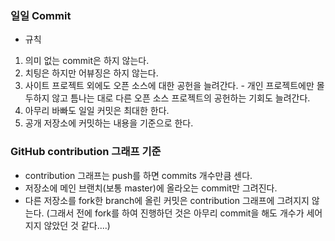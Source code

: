 
### 일일 Commit
* 규칙
1. 의미 없는 commit은 하지 않는다.
2. 치팅은 하지만 어뷰징은 하지 않는다.
3. 사이트 프로젝트 외에도 오픈 소스에 대한 공헌을 늘려간다.
\- 개인 프로젝트에만 몰두하지 않고 틈나는 대로 다른 오픈 소스 프로젝트의 공헌하는 기회도 늘려간다.   
4. 아무리 바빠도 일일 커밋은 최대한 한다.
5. 공개 저장소에 커밋하는 내용을 기준으로 한다.

### GitHub contribution 그래프 기준
* contribution 그래프는 push를 하면 commits 개수만큼 센다.
* 저장소에 메인 브랜치(보통 master)에 올라오는 commit만 그려진다.
* 다른 저장소를 fork한 branch에 올린 커밋은 contribution 그래프에 그려지지 않는다. (그래서 전에 fork를 하여 진행하던 것은 아무리 commit을 해도 개수가 세어지지 않았던 것 같다....)
